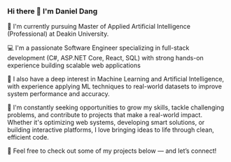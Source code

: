 ### Hi there 👋 I'm Daniel Dang

🏫 I'm currently pursuing Master of Applied Artificial Intelligence (Professional) at Deakin University.

💻 I'm a passionate Software Engineer specializing in full-stack development (C#, ASP.NET Core, React, SQL) with strong hands-on experience building scalable web applications

🧠 I also have a deep interest in Machine Learning and Artificial Intelligence, with experience applying ML techniques to real-world datasets to improve system performance and accuracy.

🚀 I'm constantly seeking opportunities to grow my skills, tackle challenging problems, and contribute to projects that make a real-world impact. Whether it's optimizing web systems, developing smart solutions, or building interactive platforms, I love bringing ideas to life through clean, efficient code.

🔗 Feel free to check out some of my projects below — and let’s connect!
